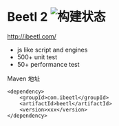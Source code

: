 # Beetl 2 ![构建状态](https://travis-ci.org/gyk001/beetl2.0.svg)

http://ibeetl.com/

- js like script and engines
- 500+ unit test
- 50+ performance test

Maven 地址

	<dependency>
	    <groupId>com.ibeetl</groupId>
	    <artifactId>beetl</artifactId>
	    <version>xxx</version>
	</dependency>